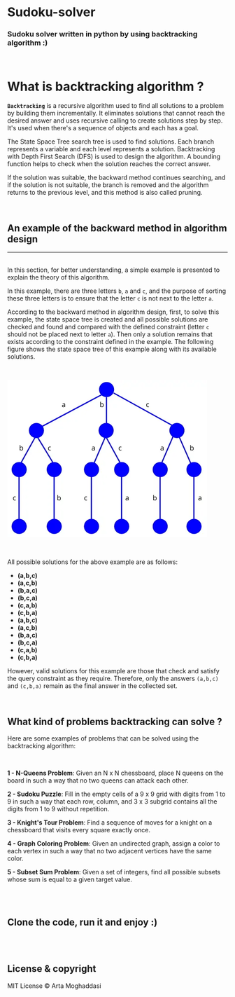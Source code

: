 # **Sudoku-solver**
### **Sudoku solver written in python by using backtracking algorithm :)**

<br />

# What is backtracking algorithm ?
**`Backtracking`** is a recursive algorithm used to find all solutions to a problem by building them incrementally. It eliminates solutions that cannot reach the desired answer and uses recursive calling to create solutions step by step. It's used when there's a sequence of objects and each has a goal.

The State Space Tree search tree is used to find solutions. Each branch represents a variable and each level represents a solution. Backtracking with Depth First Search (DFS) is used to design the algorithm. A bounding function helps to check when the solution reaches the correct answer.

If the solution was suitable, the backward method continues searching, and if the solution is not suitable, the branch is removed and the algorithm returns to the previous level, and this method is also called pruning.

<br />

## An example of the backward method in algorithm design
-------------------------------
<br />
In this section, for better understanding, a simple example is presented to explain the theory of this algorithm. 

In this example, there are three letters `b`, `a` and `c`, and the purpose of sorting these three letters is to ensure that the letter `c` is not next to the letter `a`. 

According to the backward method in algorithm design, first, to solve this example, the state space tree is created and all possible solutions are checked and found and compared with the defined constraint (letter `c` should not be placed next to letter `a`). Then only a solution remains that exists according to the constraint defined in the example. The following figure shows the state space tree of this example along with its available solutions. 

<br />

![alt text](img/img1.png)

<br />

All possible solutions for the above example are as follows:
* **(a,b,c)**
* **(a,c,b)**
* **(b,a,c)**
* **(b,c,a)**
* **(c,a,b)**
* **(c,b,a)**
* **(a,b,c)**
* **(a,c,b)**
* **(b,a,c)**
* **(b,c,a)**
* **(c,a,b)**
* **(c,b,a)**

However, valid solutions for this example are those that check and satisfy the query constraint as they require. Therefore, only the answers `(a,b,c)` and `(c,b,a)` remain as the final answer in the collected set. 

<br />

## What kind of problems backtracking can solve ?

Here are some examples of problems that can be solved using the backtracking algorithm:

<br />

**1 - N-Queens Problem**: Given an N x N chessboard, place N queens on the board in such a way that no two queens can attack each other.

**2 - Sudoku Puzzle**: Fill in the empty cells of a 9 x 9 grid with digits from 1 to 9 in such a way that each row, column, and 3 x 3 subgrid contains all the digits from 1 to 9 without repetition.

**3 - Knight's Tour Problem**: Find a sequence of moves for a knight on a chessboard that visits every square exactly once.

**4 - Graph Coloring Problem**: Given an undirected graph, assign a color to each vertex in such a way that no two adjacent vertices have the same color.

**5 - Subset Sum Problem**: Given a set of integers, find all possible subsets whose sum is equal to a given target value.


<br />

<br />

## Clone the code, run  it and enjoy :)

<br />
<br />

## License & copyright

MIT License
© Arta Moghaddasi
